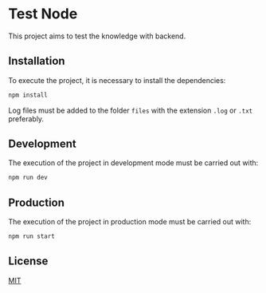 # Test Node

This project aims to test the knowledge with backend.

## Installation

To execute the project, it is necessary to install the dependencies:
```bash
npm install
```

Log files must be added to the folder `files` with the extension `.log` or `.txt` preferably.


## Development

The execution of the project in development mode must be carried out with:
```bash
npm run dev
```


## Production

The execution of the project in production mode must be carried out with:
```bash
npm run start
```
## License
[MIT](https://choosealicense.com/licenses/mit/)